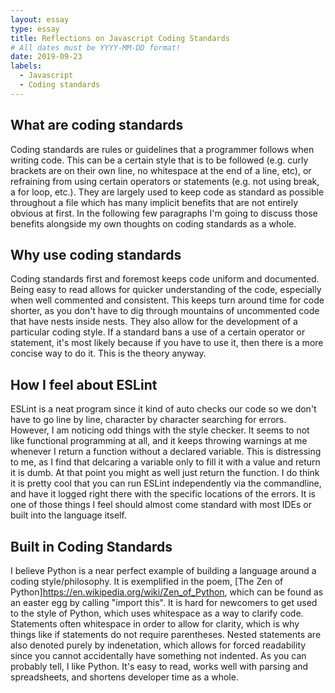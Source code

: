 ```yaml
---
layout: essay
type: essay
title: Reflections on Javascript Coding Standards
# All dates must be YYYY-MM-DD format!
date: 2019-09-23
labels:
  - Javascript
  - Coding standards
---
```


## What are coding standards
Coding standards are rules or guidelines that a programmer follows when writing code. This can be a certain style that is to be followed (e.g. curly brackets are on their own line, no whitespace at the end of a line, etc), or refraining from using certain operators or statements (e.g. not using break, a for loop, etc.). They are largely used to keep code as standard as possible throughout a file which has many implicit benefits that are not entirely obvious at first. In the following few paragraphs I'm going to discuss those benefits alongside my own thoughts on coding standards as a whole.

## Why use coding standards
Coding standards first and foremost keeps code uniform and documented. Being easy to read allows for quicker understanding of the code, especially when well commented and consistent. This keeps turn around time for code shorter, as you don't have to dig through mountains of uncommented code that have nests inside nests. They also allow for the development of a particular coding style. If a standard bans a use of a certain operator or statement, it's most likely because if you have to use it, then there is a more concise way to do it. This is the theory anyway.

## How I feel about ESLint
ESLint is a neat program since it kind of auto checks our code so we don't have to go line by line, character by character searching for errors. However, I am noticing odd things with the style checker. It seems to not like functional programming at all, and it keeps throwing warnings at me whenever I return a function without a declared variable. This is distressing to me, as I find that delcaring a variable only to fill it with a value and return it is dumb. At that point you might as well just return the function. I do think it is pretty cool that you can run ESLint independently via the commandline, and have it logged right there with the specific locations of the errors. It is one of those things I feel should almost come standard with most IDEs or built into the language itself.

## Built in Coding Standards
I believe Python is a near perfect example of building a language around a coding style/philosophy. It is exemplified in the poem, [The Zen of Python]<https://en.wikipedia.org/wiki/Zen_of_Python>, which can be found as an easter egg by calling "import this". It is hard for newcomers to get used to the style of Python, which uses whitespace as a way to clarify code. Statements often whitespace in order to allow for clarity, which is why things like if statements do not require parentheses. Nested statements are also denoted purely by indenetation, which allows for forced readability since you cannot accidentally have something not indented. As you can probably tell, I like Python. It's easy to read, works well with parsing and spreadsheets, and shortens developer time as a whole.
